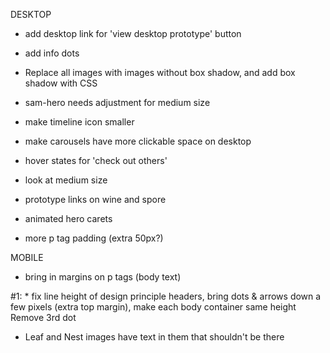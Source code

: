 DESKTOP

* add desktop link for 'view desktop prototype' button

* add info dots

* Replace all images with images without box shadow, and add box shadow with CSS

* sam-hero needs adjustment for medium size

* make timeline icon smaller

* make carousels have more clickable space on desktop

* hover states for 'check out others'

* look at medium size

* prototype links on wine and spore

* animated hero carets 

* more p tag padding (extra 50px?)

MOBILE

* bring in margins on p tags (body text)

#1: * fix line height of design principle headers, bring dots & arrows down a few pixels (extra top margin), make each body container same height
Remove 3rd dot

* Leaf and Nest images have text in them that shouldn't be there